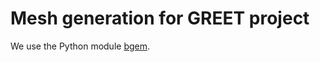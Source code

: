 # Mesh generation for GREET project

We use the Python module [bgem](https://github.com/GeoMop/bgem).
